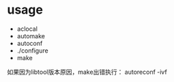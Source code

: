 # usage

- aclocal
- automake
- autoconf
- ./configure
- make

如果因为libtool版本原因，make出错执行： autoreconf -ivf
